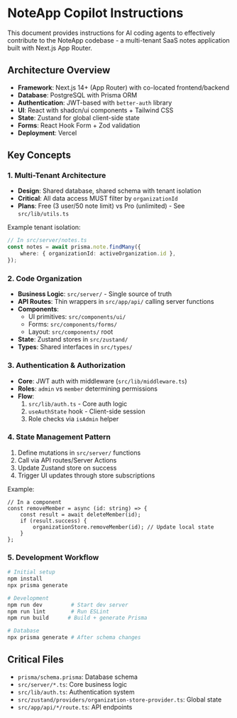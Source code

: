 # NoteApp Copilot Instructions

This document provides instructions for AI coding agents to effectively contribute to the NoteApp codebase - a multi-tenant SaaS notes application built with Next.js App Router.

## Architecture Overview

- **Framework**: Next.js 14+ (App Router) with co-located frontend/backend
- **Database**: PostgreSQL with Prisma ORM
- **Authentication**: JWT-based with `better-auth` library
- **UI**: React with shadcn/ui components + Tailwind CSS
- **State**: Zustand for global client-side state
- **Forms**: React Hook Form + Zod validation
- **Deployment**: Vercel

## Key Concepts

### 1. Multi-Tenant Architecture

- **Design**: Shared database, shared schema with tenant isolation
- **Critical**: All data access MUST filter by `organizationId`
- **Plans**: Free (3 user/50 note limit) vs Pro (unlimited) - See `src/lib/utils.ts`

Example tenant isolation:

```ts
// In src/server/notes.ts
const notes = await prisma.note.findMany({
	where: { organizationId: activeOrganization.id },
});
```

### 2. Code Organization

- **Business Logic**: `src/server/` - Single source of truth
- **API Routes**: Thin wrappers in `src/app/api/` calling server functions
- **Components**:
    - UI primitives: `src/components/ui/`
    - Forms: `src/components/forms/`
    - Layout: `src/components/` root
- **State**: Zustand stores in `src/zustand/`
- **Types**: Shared interfaces in `src/types/`

### 3. Authentication & Authorization

- **Core**: JWT auth with middleware (`src/lib/middleware.ts`)
- **Roles**: `admin` vs `member` determining permissions
- **Flow**:
    1. `src/lib/auth.ts` - Core auth logic
    2. `useAuthState` hook - Client-side session
    3. Role checks via `isAdmin` helper

### 4. State Management Pattern

1. Define mutations in `src/server/` functions
2. Call via API routes/Server Actions
3. Update Zustand store on success
4. Trigger UI updates through store subscriptions

Example:

```tsx
// In a component
const removeMember = async (id: string) => {
	const result = await deleteMember(id);
	if (result.success) {
		organizationStore.removeMember(id); // Update local state
	}
};
```

### 5. Development Workflow

```bash
# Initial setup
npm install
npx prisma generate

# Development
npm run dev         # Start dev server
npm run lint        # Run ESLint
npm run build      # Build + generate Prisma

# Database
npx prisma generate # After schema changes
```

## Critical Files

- `prisma/schema.prisma`: Database schema
- `src/server/*.ts`: Core business logic
- `src/lib/auth.ts`: Authentication system
- `src/zustand/providers/organization-store-provider.ts`: Global state
- `src/app/api/*/route.ts`: API endpoints
